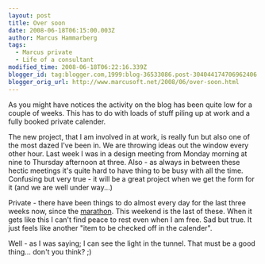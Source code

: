 ```yaml
---
layout: post
title: Over soon
date: 2008-06-18T06:15:00.003Z
author: Marcus Hammarberg
tags:
  - Marcus private
  - Life of a consultant
modified_time: 2008-06-18T06:22:16.339Z
blogger_id: tag:blogger.com,1999:blog-36533086.post-304044174706962406
blogger_orig_url: http://www.marcusoft.net/2008/06/over-soon.html
---
```



As
you might have notices the activity on the blog has been quite low for a
couple of weeks. This has to do with loads of stuff piling up at work
and a fully booked private calender.

The new project, that I am involved in at work, is really fun but also
one of the most dazed I've been in. We are throwing ideas out the window
every other hour. Last week I was in a design meeting from Monday
morning at nine to Thursday afternoon at three.
Also - as always in between these hectic meetings it's quite hard
to have thing to be busy with all the time. Confusing but very true - it
will be a great project when we get the form for it (and we are well
under way...)

Private - there have been things to do almost every day for the last
three weeks now, since the
[marathon](http://www.marcusoft.net/2008/05/commenting-stockholm-marathon.html).
This weekend is the last of these. When it gets like this I can't find
peace to rest even when I am free. Sad but true. It just feels like
another "item to be checked off in the calender".

Well - as I was saying; I can see the light in the tunnel. That must be
a good thing... don't you think? ;)
